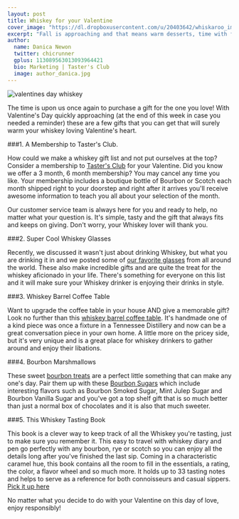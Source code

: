 ```yaml
---
layout: post
title: Whiskey for your Valentine
cover_image: "https://dl.dropboxusercontent.com/u/20403642/whiskaroo_images/whiskaroo_header_images/5.jpg"
excerpt: "Fall is approaching and that means warm desserts, time with family and friends and rich flavors! Cooking with Bourbon adds a unique twist to any dish that you’re making and we wanted to share an amazing Peach Bourbon Pie with.."
author:
  name: Danica Newon
  twitter: chicrunner
  gplus: 113089563013093964421 
  bio: Marketing | Taster's Club
  image: author_danica.jpg
---
```

![valentines day whiskey](https://dl.dropboxusercontent.com/u/20403642/whiskaroo_images/tc_collage_vday.jpg)

The time is upon us once again to purchase a gift for the one you love! With Valentine's Day quickly approaching (at the end of this week in case you needed a reminder) these are a few gifts that you can get that will surely warm your whiskey loving Valentine's heart. 

###1. A Membership to Taster's Club. 

How could we make a whiskey gift list and not put ourselves at the top? Consider a membership to [Taster's Club](http://www.tastersclub.com) for your Valentine. Did you know we offer a 3 month, 6 month membership? You may cancel any time you like. Your membership includes a boutique bottle of Bourbon or Scotch each month shipped right to your doorstep and right after it arrives you'll receive awesome information to teach you all about your selection of the month.

Our customer service team is always here for you and ready to help, no matter what your question is.  It's simple, tasty and the gift that always fits and keeps on giving. Don't worry, your Whiskey lover will thank you.

###2. Super Cool Whiskey Glasses

Recently, we discussed it wasn't just about drinking Whiskey, but what you are drinking it in and we posted some of [our favorite glasses](http://www.tastersclub.com/blog/best-whiskey-glases.html) from all around the world. These also make incredible gifts and are quite the treat for the whiskey aficionado in your life. There's something for everyone on this list and it will make sure your Whiskey drinker is enjoying their drinks in style. 

###3. Whiskey Barrel Coffee Table

Want to upgrade the coffee table in your house AND give a memorable gift? Look no further than this [whiskey barrel coffee table](http://www.wineenthusiast.com/handmade-vintage-oak-whiskey-barrel-coffee-table.asp). It's handmade one of a kind piece was once a fixture in a Tennessee Distillery and now can be a great conversation piece in your own home. A little more on the pricey side, but it's very unique and is a great place for whiskey drinkers to gather around and enjoy their libations. 

###4. Bourbon Marshmallows 

These sweet [bourbon treats](http://www.wondermade.com/products/bourbon) are a perfect little something that can make any one's day. Pair them up with these [Bourbon Sugars](http://bourbonbarrelfoods.com/shop/sugar/gift-set-sugars) which include interesting flavors such as Bourbon Smoked Sugar, Mint Julep Sugar and Bourbon Vanilla Sugar and you've got a top shelf gift that is so much better than just a normal box of chocolates and it is also that much sweeter. 

###5. This Whiskey Tasting Book 

This book is a clever way to keep track of all the Whiskey you're tasting, just to make sure you remember it. This easy to travel with whiskey diary and pen go perfectly with any bourbon, rye or scotch so you can enjoy all the details long after you've finished the last sip. Coming in a characteristic caramel hue, this book contains all the room to fill in the essentials, a rating, the color, a flavor wheel and so much more. It holds up to 33 tasting notes and helps to serve as a reference for both connoisseurs and casual sippers. [Pick it up here](http://www.uncommongoods.com/product/whiskey-tasting-notebook-and-pen-set)

No matter what you decide to do with your Valentine on this day of love, enjoy responsibly!